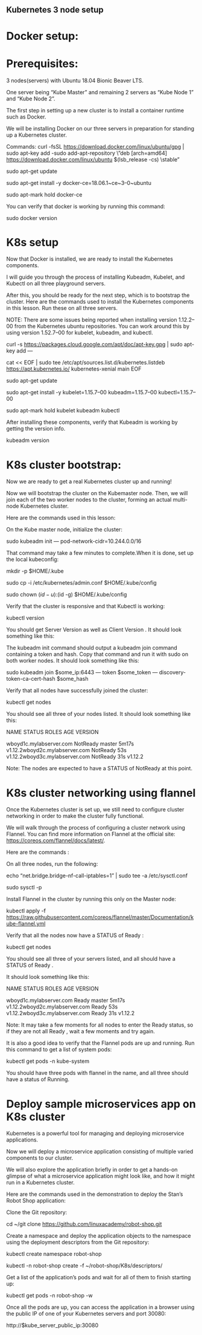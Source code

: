 ## Kubernetes 3 node setup
# Docker setup:
# Prerequisites:
3 nodes(servers) with Ubuntu 18.04 Bionic Beaver LTS.

One server being “Kube Master” and remaining 2 servers as “Kube Node 1” and “Kube Node 2”.

The first step in setting up a new cluster is to install a container runtime such as Docker.

We will be installing Docker on our three servers in preparation for standing up a Kubernetes cluster.

Commands:
curl -fsSL https://download.docker.com/linux/ubuntu/gpg | sudo apt-key add -sudo add-apt-repository \”deb [arch=amd64] https://download.docker.com/linux/ubuntu \$(lsb_release -cs) \stable”

sudo apt-get update

sudo apt-get install -y docker-ce=18.06.1~ce~3–0~ubuntu

sudo apt-mark hold docker-ce

You can verify that docker is working by running this command:

sudo docker version

# K8s setup
Now that Docker is installed, we are ready to install the Kubernetes components.

I will guide you through the process of installing Kubeadm, Kubelet, and Kubectl on all three playground servers.

After this, you should be ready for the next step, which is to bootstrap the cluster. Here are the commands used to install the Kubernetes components in this lesson. Run these on all three servers.

NOTE: There are some issues being reported when installing version 1.12.2–00 from the Kubernetes ubuntu repositories. You can work around this by using version 1.52.7–00 for kubelet, kubeadm, and kubectl.

curl -s https://packages.cloud.google.com/apt/doc/apt-key.gpg | sudo apt-key add —

cat << EOF | sudo tee /etc/apt/sources.list.d/kubernetes.listdeb https://apt.kubernetes.io/ kubernetes-xenial main EOF

sudo apt-get update

sudo apt-get install -y kubelet=1.15.7–00 kubeadm=1.15.7–00 kubectl=1.15.7–00

sudo apt-mark hold kubelet kubeadm kubectl

After installing these components, verify that Kubeadm is working by getting the version info.

kubeadm version

# K8s cluster bootstrap:

Now we are ready to get a real Kubernetes cluster up and running!

Now we will bootstrap the cluster on the Kubemaster node. Then, we will join each of the two worker nodes to the cluster, forming an actual multi-node Kubernetes cluster.

Here are the commands used in this lesson:

On the Kube master node, initialize the cluster:

sudo kubeadm init — pod-network-cidr=10.244.0.0/16

That command may take a few minutes to complete.When it is done, set up the local kubeconfig:

mkdir -p $HOME/.kube

sudo cp -i /etc/kubernetes/admin.conf $HOME/.kube/config

sudo chown $(id -u):$(id -g) $HOME/.kube/config

Verify that the cluster is responsive and that Kubectl is working:

kubectl version

You should get Server Version as well as Client Version . It should look something like this:

The kubeadm init command should output a kubeadm join command containing a token and hash. Copy that command and run it with sudo on both worker nodes. It should look something like this:

sudo kubeadm join $some_ip:6443 — token $some_token — discovery-token-ca-cert-hash $some_hash

Verify that all nodes have successfully joined the cluster:

kubectl get nodes

You should see all three of your nodes listed. It should look something like this:

NAME STATUS ROLES AGE VERSION

wboyd1c.mylabserver.com NotReady master 5m17s v1.12.2wboyd2c.mylabserver.com NotReady <none> 53s v1.12.2wboyd3c.mylabserver.com NotReady <none> 31s v1.12.2

Note: The nodes are expected to have a STATUS of NotReady at this point.

# K8s cluster networking using flannel

Once the Kubernetes cluster is set up, we still need to configure cluster networking in order to make the cluster fully functional.

We will walk through the process of configuring a cluster network using Flannel. You can find more information on Flannel at the official site: https://coreos.com/flannel/docs/latest/.

Here are the commands :

On all three nodes, run the following:

echo “net.bridge.bridge-nf-call-iptables=1” | sudo tee -a /etc/sysctl.conf

sudo sysctl -p

Install Flannel in the cluster by running this only on the Master node:

kubectl apply -f https://raw.githubusercontent.com/coreos/flannel/master/Documentation/kube-flannel.yml

Verify that all the nodes now have a STATUS of Ready :

kubectl get nodes

You should see all three of your servers listed, and all should have a STATUS of Ready .

It should look something like this:

NAME STATUS ROLES AGE VERSION

wboyd1c.mylabserver.com Ready master 5m17s v1.12.2wboyd2c.mylabserver.com Ready <none> 53s v1.12.2wboyd3c.mylabserver.com Ready <none> 31s v1.12.2

Note: It may take a few moments for all nodes to enter the Ready status, so if they are not all Ready , wait a few moments and try again.

It is also a good idea to verify that the Flannel pods are up and running. Run this command to get a list of system pods:

kubectl get pods -n kube-system

You should have three pods with flannel in the name, and all three should have a status of Running.

# Deploy sample microservices app on K8s cluster

Kubernetes is a powerful tool for managing and deploying microservice applications.

Now we will deploy a microservice application consisting of multiple varied components to our cluster.

We will also explore the application briefly in order to get a hands-on glimpse of what a microservice application might look like, and how it might run in a Kubernetes cluster.

Here are the commands used in the demonstration to deploy the Stan’s Robot Shop application:

Clone the Git repository:

cd ~/git clone https://github.com/linuxacademy/robot-shop.git

Create a namespace and deploy the application objects to the namespace using the deployment descriptors from the Git repository:

kubectl create namespace robot-shop

kubectl -n robot-shop create -f ~/robot-shop/K8s/descriptors/

Get a list of the application’s pods and wait for all of them to finish starting up:

kubectl get pods -n robot-shop -w

Once all the pods are up, you can access the application in a browser using the public IP of one of your Kubernetes servers and port 30080:

http://$kube_server_public_ip:30080